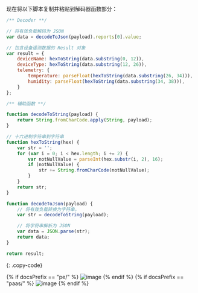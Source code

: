 现在将以下脚本复制并粘贴到解码器函数部分：

```javascript
/** Decoder **/

// 将有效负载解码为 JSON
var data = decodeToJson(payload).reports[0].value;

// 包含设备遥测数据的 Result 对象
var result = {
    deviceName: hexToString(data.substring(0, 12)),
    deviceType: hexToString(data.substring(12, 26)),
    telemetry: {
        temperature: parseFloat(hexToString(data.substring(26, 34))),
        humidity: parseFloat(hexToString(data.substring(34, 38))),
    }
};

/** 辅助函数 **/

function decodeToString(payload) {
    return String.fromCharCode.apply(String, payload);
}

// 十六进制字符串到字符串
function hexToString(hex) {
    var str = '';
    for (var i = 0; i < hex.length; i += 2) {
        var notNullValue = parseInt(hex.substr(i, 2), 16);
        if (notNullValue) {
            str += String.fromCharCode(notNullValue);
        }
    }
    return str;
}

function decodeToJson(payload) {
    // 将有效负载转换为字符串。
    var str = decodeToString(payload);

    // 将字符串解析为 JSON
    var data = JSON.parse(str);
    return data;
}

return result;
``` 
{: .copy-code}

{% if docsPrefix == "pe/" %}
![image](/images/user-guide/integrations/udp/udp-uplink-converter-hex-java-pe.png)
{% endif %}
{% if docsPrefix == "paas/" %}
![image](/images/user-guide/integrations/udp/udp-uplink-converter-hex-java-paas.png)
{% endif %}